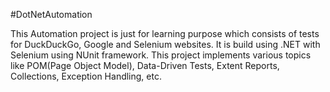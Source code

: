 #DotNetAutomation

This Automation project is just for learning purpose which consists of tests for DuckDuckGo, Google and Selenium websites.
It is build using .NET with Selenium using NUnit framework.
This project implements various topics like POM(Page Object Model), Data-Driven Tests, Extent Reports, Collections, Exception Handling, etc.
